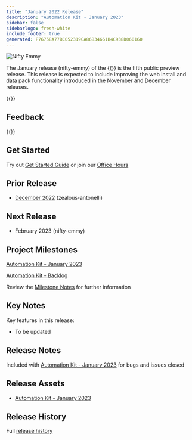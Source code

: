 ```yaml
---
title: "January 2022 Release"
description: "Automation Kit - January 2023"
sidebar: false
sidebarlogo: fresh-white
include_footer: true
generated: F76758A77BC052319CA86B34661B4C938D060160
---
```


<div class="optional">

![Nifty Emmy](/images/nifty-emmy.png)

The January release (nifty-emmy) of the {{<product-name>}} is the fifth public preview release. This release is expected to include improving the web install and data pack functionality introduced in the November and December releases.

</div>

<div class="optional">

{{<presentationStyles>}}

## Feedback

{{<questions name="/content/en-gb/releases/january-2023.json" completed="Thank you for providing feedback" showNavigationButtons="false" locale="en-gb">}}

</div>

<div class="optional">

## Get Started

Try out [Get Started Guide](/en-gb/get-started) or join our [Office Hours](/en-gb/office-hours)

## Prior Release

- [December 2022](/en-gb/releases/december-2022) (zealous-antonelli)

## Next Release

- February 2023 (nifty-emmy)

## Project Milestones

[Automation Kit - January 2023](https://github.com/orgs/microsoft/projects/486/views/9)

[Automation Kit - Backlog](https://github.com/orgs/microsoft/projects/486/views/1)

Review the [Milestone Notes](/en-gb/releases/milestones) for further information

## Key Notes

Key features in this release:

- To be updated

## Release Notes

Included with [Automation Kit - January 2023](https://github.com/microsoft/powercat-automation-kit/releases/tag/AutomationKit-January2023) for bugs and issues closed

## Release Assets

- [Automation Kit - January 2023](https://github.com/microsoft/powercat-automation-kit/releases/tag/AutomationKit-January2023)

## Release History

Full [release history](/en-gb/releases)

</div>

